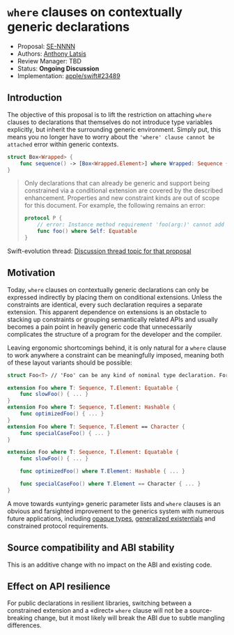 # `where` clauses on contextually generic declarations

* Proposal: [SE-NNNN](NNNN-filename.md)
* Authors: [Anthony Latsis](https://github.com/AnthonyLatsis)
* Review Manager: TBD
* Status: **Ongoing Discussion**
* Implementation: [apple/swift#23489](https://github.com/apple/swift/pull/23489)

## Introduction

The objective of this proposal is to lift the restriction on attaching `where` clauses to declarations that themselves
do not introduce type variables explicitly, but inherit the surrounding generic environment. Simply put, this means you no longer have to worry about the `'where' clause cannot be attached` error within generic contexts.

```swift
struct Box<Wrapped> {
    func sequence() -> [Box<Wrapped.Element>] where Wrapped: Sequence { ... }
}

```

> Only declarations that can already be generic and support being constrained via a conditional
> extension are covered by the described enhancement. Properties and new constraint kinds are out
> of scope for this document. For example, the following remains an error:
> ```swift
> protocol P {
>     // error: Instance method requirement 'foo(arg:)' cannot add constraint 'Self: Equatable' on 'Self'
>     func foo() where Self: Equatable  
> }
> ```

Swift-evolution thread: [Discussion thread topic for that proposal](https://forums.swift.org/t/where-clauses-on-contextually-generic-declaractions/22449)

## Motivation

Today, `where` clauses on contextually generic declarations can only be expressed indirectly by placing them on conditional
extensions. Unless the constraints are identical, every such declaration requires a separate extension. This apparent
dependence on extensions is an obstacle to stacking up constraints or grouping semantically related APIs and usually
becomes a pain point in heavily generic code that unnecessarily complicates the structure of a program for the developer
and the compiler.

Leaving ergonomic shortcomings behind, it is only natural for a `where` clause to work anywhere a constraint can be
meaningfully imposed, meaning both of these layout variants should be possible:

```swift
struct Foo<T> // 'Foo' can be any kind of nominal type declaration. For a protocol, 'T' would be an associatedtype. 

extension Foo where T: Sequence, T.Element: Equatable {
    func slowFoo() { ... }
}
extension Foo where T: Sequence, T.Element: Hashable {
    func optimizedFoo() { ... }
}
extension Foo where T: Sequence, T.Element == Character {
    func specialCaseFoo() { ... }
}

extension Foo where T: Sequence, T.Element: Equatable {
    func slowFoo() { ... }

    func optimizedFoo() where T.Element: Hashable { ... }

    func specialCaseFoo() where T.Element == Character { ... }
}
```
A move towards «untying» generic parameter lists and `where` clauses is an obvious and farsighted improvement to the generics
system with numerous future applications, including [opaque types](https://github.com/apple/swift-evolution/blob/master/proposals/0244-opaque-result-types.md), [generalized
existentials](https://github.com/apple/swift/blob/master/docs/GenericsManifesto.md#generalized-existentials) and constrained protocol requirements. 

## Source compatibility and ABI stability

This is an additive change with no impact on the ABI and existing code.

## Effect on API resilience

For public declarations in resilient libraries, switching between a constrained extension and a «direct» `where` clause
will not be a source-breaking change, but it most likely will break the ABI due to subtle mangling differences.
